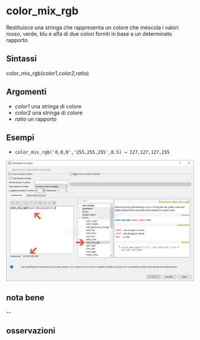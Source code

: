 # color_mix_rgb

Restituisce una stringa che rappresenta un colore che mescola i valori rosso, verde, blu e alfa di due colori forniti in base a un determinato rapporto.

## Sintassi

color_mix_rgb(_color1,color2,ratio_)

## Argomenti

* _color1_ una stringa di colore
* _color2_ una stringa di colore
* _ratio_ un rapporto

## Esempi

* `color_mix_rgb('0,0,0','255,255,255',0.5) → 127,127,127,255`

![](/img/colore/color_mix_rgb/color_mix_rgb1.png)

## nota bene

--

## osservazioni
